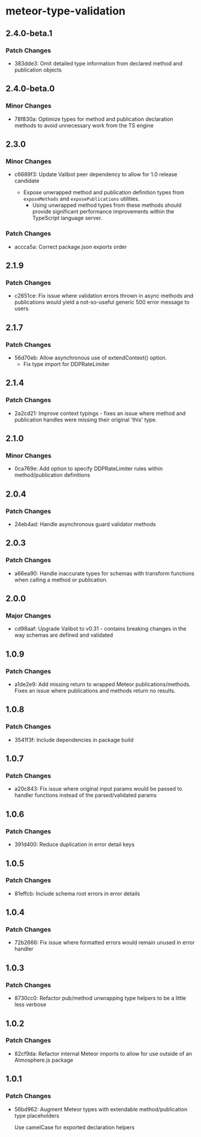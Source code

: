 # meteor-type-validation

## 2.4.0-beta.1

### Patch Changes

- 383dde3: Omit detailed type information from declared method and publication objects

## 2.4.0-beta.0

### Minor Changes

- 78f830a: Optimize types for method and publication declaration methods to avoid unnecessary work from the TS engine

## 2.3.0

### Minor Changes

- c6689f3: Update Valibot peer dependency to allow for 1.0 release candidate

  - Expose unwrapped method and publication definition types from `exposeMethods` and `exposePublications` utilities.
    - Using unwrapped method types from these methods should provide significant performance improvements within the TypeScript language server.

### Patch Changes

- accca5a: Correct package.json exports order

## 2.1.9

### Patch Changes

- c2651ce: Fix issue where validation errors thrown in async methods and publications would yield a not-so-useful generic 500 error message to users.

## 2.1.7

### Patch Changes

- 56d70eb: Allow asynchronous use of extendContext() option.
  - Fix type import for DDPRateLimiter

## 2.1.4

### Patch Changes

- 2a2cd21: Improve context typings - fixes an issue where method and publication handles were missing their original 'this' type.

## 2.1.0

### Minor Changes

- 0ca769e: Add option to specify DDPRateLimiter rules within method/publication definitions

## 2.0.4

### Patch Changes

- 24eb4ad: Handle asynchronous guard validator methods

## 2.0.3

### Patch Changes

- a66ea90: Handle inaccurate types for schemas with transform functions when calling a method or publication.

## 2.0.0

### Major Changes

- cd98aaf: Upgrade Valibot to v0.31 - contains breaking changes in the way schemas are defined and validated

## 1.0.9

### Patch Changes

- a1de2e9: Add missing return to wrapped Meteor publications/methods. Fixes an issue where publications and methods return no results.

## 1.0.8

### Patch Changes

- 3541f3f: Include dependencies in package build

## 1.0.7

### Patch Changes

- a20c843: Fix issue where original input params would be passed to handler functions instead of the parsed/validated params

## 1.0.6

### Patch Changes

- 391d400: Reduce duplication in error detail keys

## 1.0.5

### Patch Changes

- 81effcb: Include schema root errors in error details

## 1.0.4

### Patch Changes

- 72b2666: Fix issue where formatted errors would remain unused in error handler

## 1.0.3

### Patch Changes

- 8730cc0: Refactor pub/method unwrapping type helpers to be a little less verbose

## 1.0.2

### Patch Changes

- 82cf9da: Refactor internal Meteor imports to allow for use outside of an Atmosphere.js package

## 1.0.1

### Patch Changes

- 56bd962: Augment Meteor types with extendable method/publication type placeholders

  Use camelCase for exported declaration helpers
